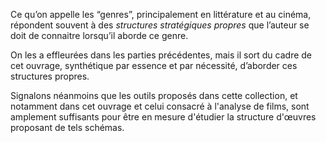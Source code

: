 <!-- Page: #17 Structures de genre -->

Ce qu’on appelle les “genres”, principalement en littérature et au cinéma, répondent souvent à des *structures stratégiques propres* que l’auteur se doit de connaitre lorsqu’il aborde ce genre.

On les a effleurées dans les parties précédentes, mais il sort du cadre de cet ouvrage, synthétique par essence et par nécessité, d’aborder ces structures propres.

Signalons néanmoins que les outils proposés dans cette collection, et notamment dans cet ouvrage et celui consacré à l'analyse de films, sont amplement suffisants pour être en mesure d'étudier la structure d'œuvres proposant de tels schémas.

